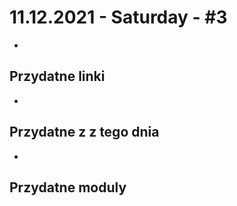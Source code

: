 # 11.12.2021 - Saturday - #3
- 

## Przydatne linki
- 

## Przydatne z z tego dnia
- 



## Przydatne moduly
